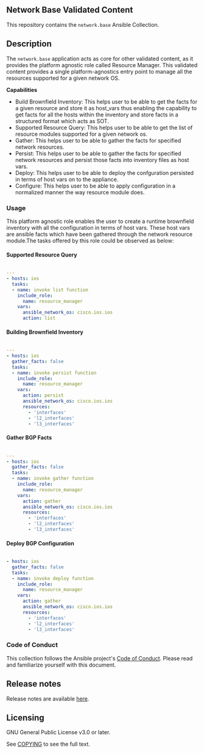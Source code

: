 ## Network Base Validated Content

This repository contains the `network.base` Ansible Collection.

## Description
The `network.base` application acts as core for other validated content, as it provides the platform agnostic role called Resource Manager.
This validated content provides a single platform-agnostics entry point to manage all the resources supported for a given network OS.

**Capabilities**
- Build Brownfield Inventory: This helps user to be able to get the facts for a given resource and store it as host_vars thus enabling the capability to get facts for all the hosts within the inventory and store facts in a structured format which acts as SOT.
- Supported Resource Query: This helps user to be able to get the list of resource modules supported for a given network os.
- Gather: This helps user to be able to gather the facts for specified network resources.
- Persist: This helps user to be able to gather the facts for specified network resources and persist those facts into inventory files as host vars.
- Deploy: This helps user to be able to deploy the confguration persisted in terms of host vars on to the appliance.
- Configure: This helps user to be able to apply configuration in a normalized manner the way resource module does.

### Usage
This platform agnostic role enables the user to create a runtime brownfield inventory with all the configuration in terms of host vars.
These host vars are ansible facts which have been gathered through the network resource module.The tasks offered by this role could be observed as below:

#### Supported Resource Query
```yaml

---
- hosts: ios
  tasks:
  - name: invoke list function
    include_role:
      name: resource_manager
    vars:
      ansible_network_os: cisco.ios.ios
      action: list
```


#### Building Brownfield Inventory
```yaml

---
- hosts: ios
  gather_facts: false
  tasks:
  - name: invoke persist function
    include_role:
      name: resource_manager
    vars:
      action: persist
      ansible_network_os: cisco.ios.ios
      resources:
        - 'interfaces'
        - 'l2_interfaces'
        - 'l3_interfaces'
```

#### Gather BGP Facts
```yaml

---
- hosts: ios
  gather_facts: false
  tasks:
  - name: invoke gather function
    include_role:
      name: resource_manager
    vars:
      action: gather
      ansible_network_os: cisco.ios.ios
      resources:
        - 'interfaces'
        - 'l2_interfaces'
        - 'l3_interfaces'
```

#### Deploy BGP Configuration
```yaml

- hosts: ios
  gather_facts: false
  tasks:
  - name: invoke deploy function
    include_role:
      name: resource_manager
    vars:
      action: gather
      ansible_network_os: cisco.ios.ios
      resources:
        - 'interfaces'
        - 'l2_interfaces'
        - 'l3_interfaces'
```

### Code of Conduct
This collection follows the Ansible project's
[Code of Conduct](https://docs.ansible.com/ansible/devel/community/code_of_conduct.html).
Please read and familiarize yourself with this document.


## Release notes

Release notes are available [here](https://github.com/redhat-cop/network.base/blob/main/CHANGELOG.rst).

## Licensing

GNU General Public License v3.0 or later.

See [COPYING](https://www.gnu.org/licenses/gpl-3.0.txt) to see the full text.
